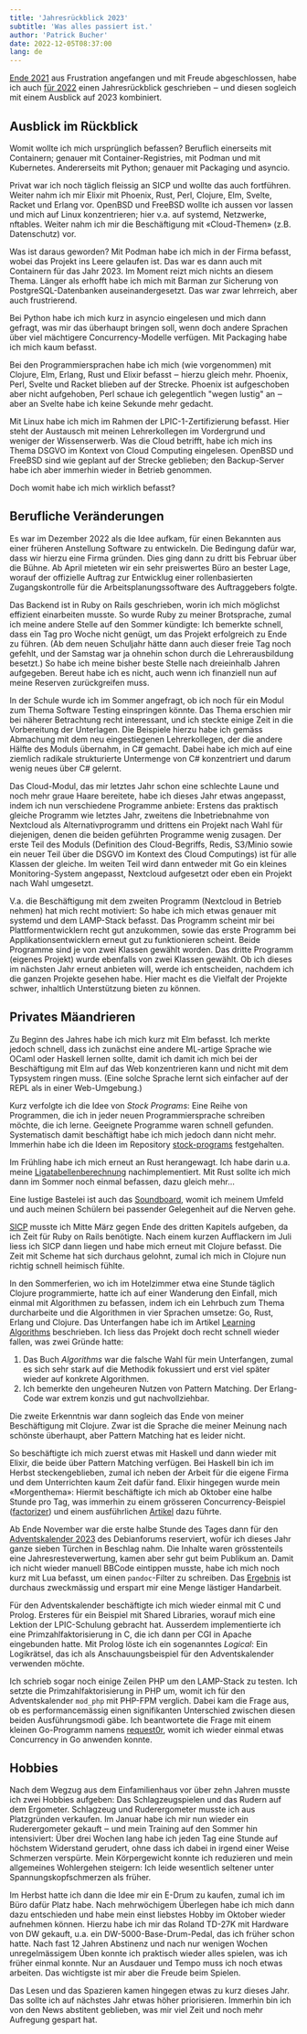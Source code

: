 ```yaml
---
title: 'Jahresrückblick 2023'
subtitle: 'Was alles passiert ist.'
author: 'Patrick Bucher'
date: 2022-12-05T08:37:00
lang: de
---
```


[Ende 2021](./2021-12-17-jahresrueckblick-2021.html) aus Frustration angefangen
und mit Freude abgeschlossen, habe ich auch [für
2022](./2022-12-22-jahresrueckblick-2022-und-ideen-fuer-2023.html) einen
Jahresrückblick geschrieben ‒ und diesen sogleich mit einem Ausblick auf 2023
kombiniert.

## Ausblick im Rückblick

Womit wollte ich mich ursprünglich befassen? Beruflich einerseits mit
Containern; genauer mit Container-Registries, mit Podman und mit Kubernetes.
Andererseits mit Python; genauer mit Packaging und asyncio.

Privat war ich noch täglich fleissig an SICP und wollte das auch fortführen.
Weiter nahm ich mir Elixir mit Phoenix, Rust, Perl, Clojure, Elm, Svelte, Racket
und Erlang vor. OpenBSD und FreeBSD wollte ich aussen vor lassen und mich auf
Linux konzentrieren; hier v.a. auf systemd, Netzwerke, nftables. Weiter nahm ich
mir die Beschäftigung mit «Cloud-Themen» (z.B. Datenschutz) vor.

Was ist daraus geworden? Mit Podman habe ich mich in der Firma befasst, wobei
das Projekt ins Leere gelaufen ist. Das war es dann auch mit Containern für
das Jahr 2023. Im Moment reizt mich nichts an diesem Thema. Länger als erhofft
habe ich mich mit Barman zur Sicherung von PostgreSQL-Datenbanken
auseinandergesetzt. Das war zwar lehrreich, aber auch frustrierend.

Bei Python habe ich mich kurz in asyncio eingelesen und mich dann gefragt, was
mir das überhaupt bringen soll, wenn doch andere Sprachen über viel mächtigere
Concurrency-Modelle verfügen. Mit Packaging habe ich mich kaum befasst.

Bei den Programmiersprachen habe ich mich (wie vorgenommen) mit Clojure, Elm,
Erlang, Rust und Elixir befasst ‒ hierzu gleich mehr. Phoenix, Perl, Svelte und
Racket blieben auf der Strecke. Phoenix ist aufgeschoben aber nicht aufgehoben,
Perl schaue ich gelegentlich "wegen lustig" an ‒ aber an Svelte habe ich keine
Sekunde mehr gedacht.

Mit Linux habe ich mich im Rahmen der LPIC-1-Zertifizierung befasst. Hier steht
der Austausch mit meinen Lehrerkollegen im Vordergrund und weniger der
Wissenserwerb. Was die Cloud betrifft, habe ich mich ins Thema DSGVO im Kontext
von Cloud Computing eingelesen. OpenBSD und FreeBSD sind wie geplant auf der
Strecke geblieben; den Backup-Server habe ich aber immerhin wieder in Betrieb
genommen.

Doch womit habe ich mich wirklich befasst?

## Berufliche Veränderungen

Es war im Dezember 2022 als die Idee aufkam, für einen Bekannten aus einer
früheren Anstellung Software zu entwickeln. Die Bedingung dafür war, dass wir
hierzu eine Firma gründen. Dies ging dann zu dritt bis Februar über die Bühne.
Ab April mieteten wir ein sehr preiswertes Büro an bester Lage, worauf der
offizielle Auftrag zur Entwicklug einer rollenbasierten Zugangskontrolle für die
Arbeitsplanungssoftware des Auftraggebers folgte.

Das Backend ist in Ruby on Rails geschrieben, worin ich mich möglichst effizient
einarbeiten musste. So wurde Ruby zu meiner Brotsprache, zumal ich meine andere
Stelle auf den Sommer kündigte: Ich bemerkte schnell, dass ein Tag pro Woche
nicht genügt, um das Projekt erfolgreich zu Ende zu führen. (Ab dem neuen
Schuljahr hätte dann auch dieser freie Tag noch gefehlt, und der Samstag war ja
ohnehin schon durch die Lehrerausbildung besetzt.) So habe ich meine bisher
beste Stelle nach dreieinhalb Jahren aufgegeben. Bereut habe ich es nicht, auch
wenn ich finanziell nun auf meine Reserven zurückgreifen muss.

In der Schule wurde ich im Sommer angefragt, ob ich noch für ein Modul zum Thema
Software Testing einspringen könnte. Das Thema erschien mir bei näherer
Betrachtung recht interessant, und ich steckte einige Zeit in die Vorbereitung
der Unterlagen. Die Beispiele hierzu habe ich gemäss Abmachung mit dem neu
eingestiegenen Lehrerkollegen, der die andere Hälfte des Moduls übernahm, in C#
gemacht. Dabei habe ich mich auf eine ziemlich radikale strukturierte Untermenge
von C# konzentriert und darum wenig neues über C# gelernt.

Das Cloud-Modul, das mir letztes Jahr schon eine schlechte Laune und noch mehr
graue Haare bereitete, habe ich dieses Jahr etwas angepasst, indem ich nun
verschiedene Programme anbiete: Erstens das praktisch gleiche Programm wie
letztes Jahr, zweitens die Inbetriebnahme von Nextcloud als Alternativprogramm
und drittens ein Projekt nach Wahl für diejenigen, denen die beiden geführten
Programme wenig zusagen. Der erste Teil des Moduls (Definition des
Cloud-Begriffs, Redis, S3/Minio sowie ein neuer Teil über die DSGVO im Kontext
des Cloud Computings) ist für alle Klassen der gleiche. Im weiten Teil wird dann
entweder mit Go ein kleines Monitoring-System angepasst, Nextcloud aufgesetzt
oder eben ein Projekt nach Wahl umgesetzt.

V.a. die Beschäftigung mit dem zweiten Programm (Nextcloud in Betrieb nehmen)
hat mich recht motiviert: So habe ich mich etwas genauer mit systemd und dem
LAMP-Stack befasst. Das Programm scheint mir bei Plattformentwicklern recht gut
anzukommen, sowie das erste Programm bei Applikationsentwicklern erneut gut zu
funktionieren scheint. Beide Programme sind je von zwei Klassen gewählt worden.
Das dritte Programm (eigenes Projekt) wurde ebenfalls von zwei Klassen gewählt.
Ob ich dieses im nächsten Jahr erneut anbieten will, werde ich entscheiden,
nachdem ich die ganzen Projekte gesehen habe. Hier macht es die Vielfalt der
Projekte schwer, inhaltlich Unterstützung bieten zu können.

## Privates Mäandrieren

Zu Beginn des Jahres habe ich mich kurz mit Elm befasst. Ich merkte jedoch
schnell, dass ich zunächst eine andere ML-artige Sprache wie OCaml oder Haskell
lernen sollte, damit ich damit ich mich bei der Beschäftigung mit Elm auf das
Web konzentrieren kann und nicht mit dem Typsystem ringen muss. (Eine solche
Sprache lernt sich einfacher auf der REPL als in einer Web-Umgebung.)

Kurz verfolgte ich die Idee von _Stock Programs_: Eine Reihe von Programmen, die
ich in jeder neuen Programmiersprache schreiben möchte, die ich lerne. Geeignete
Programme waren schnell gefunden. Systematisch damit beschäftigt habe ich mich
jedoch dann nicht mehr. Immerhin habe ich die Ideen im Repository
[stock-programs](https://github.com/patrickbucher/stock-programs) festgehalten.

Im Frühling habe ich mich erneut an Rust herangewagt. Ich habe darin u.a. meine
[Ligatabellenberechnung](https://github.com/patrickbucher/superleague-polyglot/tree/master/superleague-rust)
nachimplementiert. Mit Rust sollte ich mich dann im Sommer noch einmal befassen,
dazu gleich mehr…

Eine lustige Bastelei ist auch das
[Soundboard](https://paedubucher.ch/soundboard/), womit ich meinem Umfeld und
auch meinen Schülern bei passender Gelegenheit auf die Nerven gehe.

[SICP](https://github.com/patrickbucher/sicp/) musste ich Mitte März gegen Ende
des dritten Kapitels aufgeben, da ich Zeit für Ruby on Rails benötigte. Nach
einem kurzen Aufflackern im Juli liess ich SICP dann liegen und habe mich erneut
mit Clojure befasst. Die Zeit mit Scheme hat sich durchaus gelohnt, zumal ich
mich in Clojure nun richtig schnell heimisch fühlte.

In den Sommerferien, wo ich im Hotelzimmer etwa eine Stunde täglich Clojure
programmierte, hatte ich auf einer Wanderung den Einfall, mich einmal mit
Algorithmen zu befassen, indem ich ein Lehrbuch zum Thema durcharbeite und die
Algorithmen in vier Sprachen umsetze: Go, Rust, Erlang und Clojure. Das
Unterfangen habe ich im Artikel [Learning
Algorithms](./2023-07-29-learning-algorithms.html) beschrieben. Ich liess das
Projekt doch recht schnell wieder fallen, was zwei Gründe hatte:

1. Das Buch _Algorithms_ war die falsche Wahl für mein Unterfangen, zumal es
   sich sehr stark auf die Methodik fokussiert und erst viel später wieder auf
   konkrete Algorithmen.
2. Ich bemerkte den ungeheuren Nutzen von Pattern Matching. Der Erlang-Code war
   extrem konzis und gut nachvollziehbar.

Die zweite Erkenntnis war dann sogleich das Ende von meiner Beschäftigung mit
Clojure. Zwar ist die Sprache die meiner Meinung nach schönste überhaupt, aber
Pattern Matching hat es leider nicht.

So beschäftigte ich mich zuerst etwas mit Haskell und dann wieder mit Elixir,
die beide über Pattern Matching verfügen. Bei Haskell bin ich im Herbst
steckengeblieben, zumal ich neben der Arbeit für die eigene Firma und dem
Unterrichten kaum Zeit dafür fand. Elixir hingegen wurde mein «Morgenthema»:
Hiermit beschäftigte ich mich ab Oktober eine halbe Stunde pro Tag, was immerhin
zu einem grösseren Concurrency-Beispiel
([factorizer](https://github.com/patrickbucher/factorizer)) und einem
ausführlichen
[Artikel](https://github.com/patrickbucher/factorizer/releases/download/v0.0.2/Concurrent-Prime-Factorization-in-Elixir.pdf)
dazu führte.

Ab Ende November war die erste halbe Stunde des Tages dann für den
[Adventskalender 2023](https://wiki.debianforum.de/Adventskalender_2023) des
Debianforums reserviert, wofür ich dieses Jahr ganze sieben Türchen in Beschlag
nahm. Die Inhalte waren grösstenteils eine Jahresresteverwertung, kamen aber
sehr gut beim Publikum an. Damit ich nicht wieder manuell BBCode eintippen
musste, habe ich mich noch kurz mit Lua befasst, um einen `pandoc`-Filter zu
schreiben. Das
[Ergebnis](https://debianforum.de/forum/pastebin/?mode=view&s=42018) ist
durchaus zweckmässig und erspart mir eine Menge lästiger Handarbeit.

Für den Adventskalender beschäftigte ich mich wieder einmal mit C und Prolog.
Ersteres für ein Beispiel mit Shared Libraries, worauf mich eine Lektion der
LPIC-Schulung gebracht hat. Ausserdem implementierte ich eine
Primzahlfaktorisierung in C, die ich dann per CGI in Apache eingebunden hatte.
Mit Prolog löste ich ein sogenanntes _Logical_: Ein Logikrätsel, das ich als
Anschauungsbeispiel für den Adventskalender verwenden möchte.

Ich schrieb sogar noch einige Zeilen PHP um den LAMP-Stack zu testen. Ich setzte
die Primzahlfaktorisierung in PHP um, womit ich für den Adventskalender
`mod_php` mit PHP-FPM verglich. Dabei kam die Frage aus, ob es performancemässig
einen signifikanten Unterschied zwischen diesen beiden Ausführungsmodi gäbe. Ich
beantwortete die Frage mit einem kleinen Go-Programm namens
[request0r](https://github.com/patrickbucher/request0r), womit ich wieder einmal
etwas Concurrency in Go anwenden konnte.

## Hobbies

Nach dem Wegzug aus dem Einfamilienhaus vor über zehn Jahren musste ich zwei
Hobbies aufgeben: Das Schlagzeugspielen und das Rudern auf dem Ergometer.
Schlagzeug und Ruderergometer musste ich aus Platzgründen verkaufen. Im Januar
habe ich mir nun wieder ein Ruderergometer gekauft ‒ und mein Training auf den
Sommer hin intensiviert: Über drei Wochen lang habe ich jeden Tag eine Stunde
auf höchstem Widerstand gerudert, ohne dass ich dabei in irgend einer Weise
Schmerzen verspürte. Mein Körpergewicht konnte ich reduzieren und mein
allgemeines Wohlergehen steigern: Ich leide wesentlich seltener unter
Spannungskopfschmerzen als früher.

Im Herbst hatte ich dann die Idee mir ein E-Drum zu kaufen, zumal ich im Büro
dafür Platz habe. Nach mehrwöchigem Überlegen habe ich mich dann dazu
entschieden und habe mein einst liebstes Hobby im Oktober wieder aufnehmen
können. Hierzu habe ich mir das Roland TD-27K mit Hardware von DW gekauft, u.a.
ein DW-5000-Base-Drum-Pedal, das ich früher schon hatte. Nach fast 12 Jahren
Abstinenz und nach nur wenigen Wochen unregelmässigem Üben konnte ich praktisch
wieder alles spielen, was ich früher einmal konnte. Nur an Ausdauer und Tempo
muss ich noch etwas arbeiten. Das wichtigste ist mir aber die Freude beim
Spielen.

Das Lesen und das Spazieren kamen hingegen etwas zu kurz dieses Jahr. Das sollte
ich auf nächstes Jahr etwas höher priorisieren. Immerhin bin ich von den News
abstitent geblieben, was mir viel Zeit und noch mehr Aufregung gespart hat.
